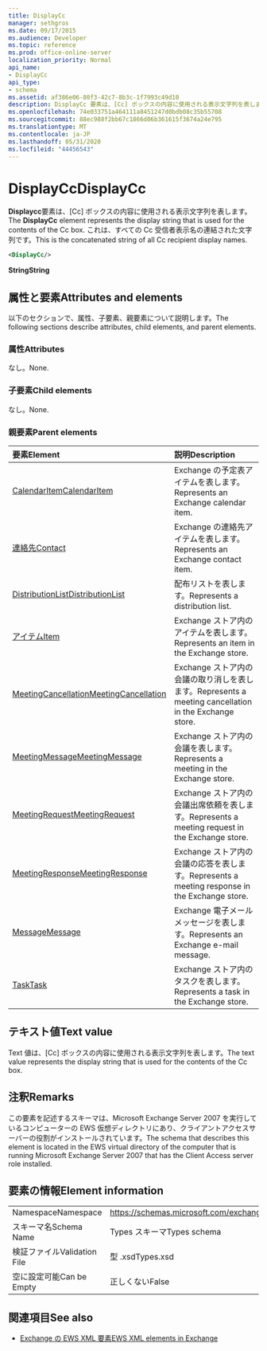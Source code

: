 ```yaml
---
title: DisplayCc
manager: sethgros
ms.date: 09/17/2015
ms.audience: Developer
ms.topic: reference
ms.prod: office-online-server
localization_priority: Normal
api_name:
- DisplayCc
api_type:
- schema
ms.assetid: af386e06-80f3-42c7-8b3c-1f7993c49d10
description: DisplayCc 要素は、[Cc] ボックスの内容に使用される表示文字列を表します。 これは、すべての Cc 受信者表示名の連結された文字列です。
ms.openlocfilehash: 74e033751a464111a8451247d0bdb08c35b55708
ms.sourcegitcommit: 88ec988f2bb67c1866d06b361615f3674a24e795
ms.translationtype: MT
ms.contentlocale: ja-JP
ms.lasthandoff: 05/31/2020
ms.locfileid: "44456543"
---
```

# <a name="displaycc"></a><span data-ttu-id="de6b3-104">DisplayCc</span><span class="sxs-lookup"><span data-stu-id="de6b3-104">DisplayCc</span></span>

<span data-ttu-id="de6b3-105">**Displaycc**要素は、[Cc] ボックスの内容に使用される表示文字列を表します。</span><span class="sxs-lookup"><span data-stu-id="de6b3-105">The **DisplayCc** element represents the display string that is used for the contents of the Cc box.</span></span> <span data-ttu-id="de6b3-106">これは、すべての Cc 受信者表示名の連結された文字列です。</span><span class="sxs-lookup"><span data-stu-id="de6b3-106">This is the concatenated string of all Cc recipient display names.</span></span> 
  
```xml
<DisplayCc/>
```

 <span data-ttu-id="de6b3-107">**String**</span><span class="sxs-lookup"><span data-stu-id="de6b3-107">**String**</span></span>
## <a name="attributes-and-elements"></a><span data-ttu-id="de6b3-108">属性と要素</span><span class="sxs-lookup"><span data-stu-id="de6b3-108">Attributes and elements</span></span>

<span data-ttu-id="de6b3-109">以下のセクションで、属性、子要素、親要素について説明します。</span><span class="sxs-lookup"><span data-stu-id="de6b3-109">The following sections describe attributes, child elements, and parent elements.</span></span>
  
### <a name="attributes"></a><span data-ttu-id="de6b3-110">属性</span><span class="sxs-lookup"><span data-stu-id="de6b3-110">Attributes</span></span>

<span data-ttu-id="de6b3-111">なし。</span><span class="sxs-lookup"><span data-stu-id="de6b3-111">None.</span></span>
  
### <a name="child-elements"></a><span data-ttu-id="de6b3-112">子要素</span><span class="sxs-lookup"><span data-stu-id="de6b3-112">Child elements</span></span>

<span data-ttu-id="de6b3-113">なし。</span><span class="sxs-lookup"><span data-stu-id="de6b3-113">None.</span></span>
  
### <a name="parent-elements"></a><span data-ttu-id="de6b3-114">親要素</span><span class="sxs-lookup"><span data-stu-id="de6b3-114">Parent elements</span></span>

|<span data-ttu-id="de6b3-115">**要素**</span><span class="sxs-lookup"><span data-stu-id="de6b3-115">**Element**</span></span>|<span data-ttu-id="de6b3-116">**説明**</span><span class="sxs-lookup"><span data-stu-id="de6b3-116">**Description**</span></span>|
|:-----|:-----|
|[<span data-ttu-id="de6b3-117">CalendarItem</span><span class="sxs-lookup"><span data-stu-id="de6b3-117">CalendarItem</span></span>](calendaritem.md) <br/> |<span data-ttu-id="de6b3-118">Exchange の予定表アイテムを表します。</span><span class="sxs-lookup"><span data-stu-id="de6b3-118">Represents an Exchange calendar item.</span></span>  <br/> |
|[<span data-ttu-id="de6b3-119">連絡先</span><span class="sxs-lookup"><span data-stu-id="de6b3-119">Contact</span></span>](contact.md) <br/> |<span data-ttu-id="de6b3-120">Exchange の連絡先アイテムを表します。</span><span class="sxs-lookup"><span data-stu-id="de6b3-120">Represents an Exchange contact item.</span></span>  <br/> |
|[<span data-ttu-id="de6b3-121">DistributionList</span><span class="sxs-lookup"><span data-stu-id="de6b3-121">DistributionList</span></span>](distributionlist.md) <br/> |<span data-ttu-id="de6b3-122">配布リストを表します。</span><span class="sxs-lookup"><span data-stu-id="de6b3-122">Represents a distribution list.</span></span>  <br/> |
|[<span data-ttu-id="de6b3-123">アイテム</span><span class="sxs-lookup"><span data-stu-id="de6b3-123">Item</span></span>](item.md) <br/> |<span data-ttu-id="de6b3-124">Exchange ストア内のアイテムを表します。</span><span class="sxs-lookup"><span data-stu-id="de6b3-124">Represents an item in the Exchange store.</span></span>  <br/> |
|[<span data-ttu-id="de6b3-125">MeetingCancellation</span><span class="sxs-lookup"><span data-stu-id="de6b3-125">MeetingCancellation</span></span>](meetingcancellation.md) <br/> |<span data-ttu-id="de6b3-126">Exchange ストア内の会議の取り消しを表します。</span><span class="sxs-lookup"><span data-stu-id="de6b3-126">Represents a meeting cancellation in the Exchange store.</span></span>  <br/> |
|[<span data-ttu-id="de6b3-127">MeetingMessage</span><span class="sxs-lookup"><span data-stu-id="de6b3-127">MeetingMessage</span></span>](meetingmessage.md) <br/> |<span data-ttu-id="de6b3-128">Exchange ストア内の会議を表します。</span><span class="sxs-lookup"><span data-stu-id="de6b3-128">Represents a meeting in the Exchange store.</span></span>  <br/> |
|[<span data-ttu-id="de6b3-129">MeetingRequest</span><span class="sxs-lookup"><span data-stu-id="de6b3-129">MeetingRequest</span></span>](meetingrequest.md) <br/> |<span data-ttu-id="de6b3-130">Exchange ストア内の会議出席依頼を表します。</span><span class="sxs-lookup"><span data-stu-id="de6b3-130">Represents a meeting request in the Exchange store.</span></span>  <br/> |
|[<span data-ttu-id="de6b3-131">MeetingResponse</span><span class="sxs-lookup"><span data-stu-id="de6b3-131">MeetingResponse</span></span>](meetingresponse.md) <br/> |<span data-ttu-id="de6b3-132">Exchange ストア内の会議の応答を表します。</span><span class="sxs-lookup"><span data-stu-id="de6b3-132">Represents a meeting response in the Exchange store.</span></span>  <br/> |
|[<span data-ttu-id="de6b3-133">Message</span><span class="sxs-lookup"><span data-stu-id="de6b3-133">Message</span></span>](message-ex15websvcsotherref.md) <br/> |<span data-ttu-id="de6b3-134">Exchange 電子メールメッセージを表します。</span><span class="sxs-lookup"><span data-stu-id="de6b3-134">Represents an Exchange e-mail message.</span></span>  <br/> |
|[<span data-ttu-id="de6b3-135">Task</span><span class="sxs-lookup"><span data-stu-id="de6b3-135">Task</span></span>](task.md) <br/> |<span data-ttu-id="de6b3-136">Exchange ストア内のタスクを表します。</span><span class="sxs-lookup"><span data-stu-id="de6b3-136">Represents a task in the Exchange store.</span></span>  <br/> |
   
## <a name="text-value"></a><span data-ttu-id="de6b3-137">テキスト値</span><span class="sxs-lookup"><span data-stu-id="de6b3-137">Text value</span></span>

<span data-ttu-id="de6b3-138">Text 値は、[Cc] ボックスの内容に使用される表示文字列を表します。</span><span class="sxs-lookup"><span data-stu-id="de6b3-138">The text value represents the display string that is used for the contents of the Cc box.</span></span>
  
## <a name="remarks"></a><span data-ttu-id="de6b3-139">注釈</span><span class="sxs-lookup"><span data-stu-id="de6b3-139">Remarks</span></span>

<span data-ttu-id="de6b3-140">この要素を記述するスキーマは、Microsoft Exchange Server 2007 を実行しているコンピューターの EWS 仮想ディレクトリにあり、クライアントアクセスサーバーの役割がインストールされています。</span><span class="sxs-lookup"><span data-stu-id="de6b3-140">The schema that describes this element is located in the EWS virtual directory of the computer that is running Microsoft Exchange Server 2007 that has the Client Access server role installed.</span></span>
  
## <a name="element-information"></a><span data-ttu-id="de6b3-141">要素の情報</span><span class="sxs-lookup"><span data-stu-id="de6b3-141">Element information</span></span>

|||
|:-----|:-----|
|<span data-ttu-id="de6b3-142">Namespace</span><span class="sxs-lookup"><span data-stu-id="de6b3-142">Namespace</span></span>  <br/> |https://schemas.microsoft.com/exchange/services/2006/types  <br/> |
|<span data-ttu-id="de6b3-143">スキーマ名</span><span class="sxs-lookup"><span data-stu-id="de6b3-143">Schema Name</span></span>  <br/> |<span data-ttu-id="de6b3-144">Types スキーマ</span><span class="sxs-lookup"><span data-stu-id="de6b3-144">Types schema</span></span>  <br/> |
|<span data-ttu-id="de6b3-145">検証ファイル</span><span class="sxs-lookup"><span data-stu-id="de6b3-145">Validation File</span></span>  <br/> |<span data-ttu-id="de6b3-146">型 .xsd</span><span class="sxs-lookup"><span data-stu-id="de6b3-146">Types.xsd</span></span>  <br/> |
|<span data-ttu-id="de6b3-147">空に設定可能</span><span class="sxs-lookup"><span data-stu-id="de6b3-147">Can be Empty</span></span>  <br/> |<span data-ttu-id="de6b3-148">正しくない</span><span class="sxs-lookup"><span data-stu-id="de6b3-148">False</span></span>  <br/> |
   
## <a name="see-also"></a><span data-ttu-id="de6b3-149">関連項目</span><span class="sxs-lookup"><span data-stu-id="de6b3-149">See also</span></span>

- [<span data-ttu-id="de6b3-150">Exchange の EWS XML 要素</span><span class="sxs-lookup"><span data-stu-id="de6b3-150">EWS XML elements in Exchange</span></span>](ews-xml-elements-in-exchange.md)

